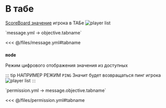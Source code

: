 # В табе

[ScoreBoard значение](https://ru.minecraft.wiki/w/%D0%A1%D0%B8%D1%81%D1%82%D0%B5%D0%BC%D0%B0_%D1%81%D1%87%D1%91%D1%82%D0%B0_%D0%B8%D0%B3%D1%80%D0%BE%D0%B2%D1%8B%D1%85_%D1%81%D0%BE%D0%B1%D1%8B%D1%82%D0%B8%D0%B9) игрока в ТАБе
![player list](/playerlist.png)

[//]: # (message.yml)
<!--@include: @/parts/words.md#setting-->
<!--@include: @/parts/words.md#path--> `message.yml → objective.tabname`

<!--@include: @/parts/words.md#default-->
<<< @/files/message.yml#tabname

<!--@include: @/parts/enable.md-->

### `mode`

Режим цифрового отображения значения из доступных

<!--@include: @/parts/objective.md-->

::: tip НАПРИМЕР РЕЖИМ `PING`
Значит будет возвращаться пинг игрока
![player list](/playerlist.png)
:::

<!--@include: @/parts/ticker.md-->

[//]: # (permission.yml)
<!--@include: @/parts/words.md#permission-->
<!--@include: @/parts/words.md#path--> `permission.yml → message.objective.tabname`

<!--@include: @/parts/words.md#default-->
<<< @/files/permission.yml#tabname

<!--@include: @/parts/permission/permissionTier3.md-->